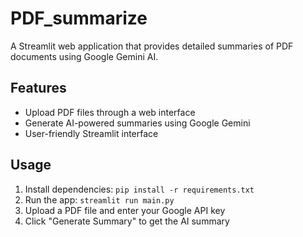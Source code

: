 # PDF_summarize

A Streamlit web application that provides detailed summaries of PDF documents using Google Gemini AI.

## Features

- Upload PDF files through a web interface
- Generate AI-powered summaries using Google Gemini
- User-friendly Streamlit interface

## Usage

1. Install dependencies: `pip install -r requirements.txt`
2. Run the app: `streamlit run main.py`
3. Upload a PDF file and enter your Google API key
4. Click "Generate Summary" to get the AI summary
